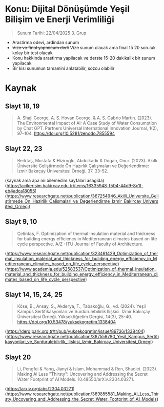 # Konu: Dijital Dönüşümde Yeşil Bilişim ve Enerji Verimliliği
> Sunum Tarihi: 22/04/2025 3. Grup
- Arastirma odevi, ardindan sunum
- ~~Vize ve final yapmicam dedi~~ Vize sunum olacak ama final 15 20 soruluk kolay bir test olacak
- Konu hakkinda arastirma yapilacak ve derste 15-20 dakikalik bir sunum yapilacak
- Bir kisi sunumun tamamini anlatabilir, sozcu olabilir

# Kaynak

## Slayt 18, 19

> A. Shaji George, A. S. Hovan George, & A. S. Gabrio Martin. (2023). The Environmental Impact of AI: A Case Study of Water Consumption by Chat GPT. Partners Universal International Innovation Journal, 1(2), 97–104. https://doi.org/10.5281/zenodo.7855594

## Slayt 22, 23

> Berktaş, Mustafa & Hiziroglu, Abdulkadir & Dogan, Onur. (2023). Akıllı Üniversite Geliştirmede Ön Hazırlık Çalışmaları ve Değerlendirme: İzmir Bakırçay Üniversitesi Örneği. 37. 33-52. 

(kaynak ama apa mi bilemedim sayfalari asagida)\
(https://acikerisim.bakircay.edu.tr/items/16335948-f504-44d9-8c1f-eb4adca18055)\
(https://www.researchgate.net/publication/367254946_Akilli_Universite_Gelistirmede_On_Hazirlik_Calismalari_ve_Degerlendirme_Izmir_Bakircay_Universitesi_Ornegi)

## Slayt 9, 10

> Çetintaş, F. Optimization of thermal insulation material and thickness for building energy efficiency in Mediterranean climates based on life cycle perspective. A/Z : ITU Journal of Faculty of Architecture.

(https://www.researchgate.net/publication/323461429_Optimization_of_thermal_insulation_material_and_thickness_for_building_energy_efficiency_in_Mediterranean_climates_based_on_life_cycle_perspective)\
(https://www.academia.edu/52583537/Optimization_of_thermal_insulation_material_and_thickness_for_building_energy_efficiency_in_Mediterranean_climates_based_on_life_cycle_perspective)

## Slayt 14, 15, 24, 25

> Köse, B., Ansay, S., Akderya, T., Tabakoğlu, G., vd. (2024). Yeşil Kampüs Sertifikasyonları ve Sürdürülebilirlik İlişkisi: İzmir Bakırçay Üniversitesi Örneği. Yükseköğretim Dergisi, 14(3), 25-40. https://doi.org/10.53478/yuksekogretim.1338404

(https://dergipark.org.tr/tr/pub/yuksekogretim/issue/89736/1338404)\
(https://www.researchgate.net/publication/387556780_Yesil_Kampus_Sertifikasyonlari_ve_Surdurulebilirlik_Iliskisi_Izmir_Bakircay_Universitesi_Ornegi)

## Slayt 20

> Li, Pengfei & Yang, Jianyi & Islam, Mohammad & Ren, Shaolei. (2023). Making AI Less "Thirsty": Uncovering and Addressing the Secret Water Footprint of AI Models. 10.48550/arXiv.2304.03271.

(https://arxiv.org/abs/2304.03271)\
(https://www.researchgate.net/publication/369855581_Making_AI_Less_Thirsty_Uncovering_and_Addressing_the_Secret_Water_Footprint_of_AI_Models)